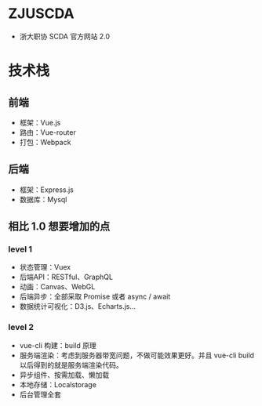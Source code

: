 # ZJUSCDA
- 浙大职协 SCDA 官方网站 2.0

# 技术栈
## 前端
- 框架：Vue.js
- 路由：Vue-router
- 打包：Webpack

## 后端
- 框架：Express.js
- 数据库：Mysql

## 相比 1.0 想要增加的点
### level 1
- 状态管理：Vuex
- 后端API：RESTful、GraphQL
- 动画：Canvas、WebGL
- 后端异步：全部采取 Promise 或者 async / await
- 数据统计可视化：D3.js、Echarts.js...

### level 2
- vue-cli 构建：build 原理
- 服务端渲染：考虑到服务器带宽问题，不做可能效果更好。并且 vue-cli build 以后得到的就是服务端渲染代码。
- 异步组件、按需加载、懒加载
- 本地存储：Localstorage
- 后台管理全套